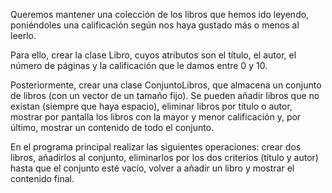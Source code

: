 Queremos mantener una colección de los libros que hemos ido leyendo, poniéndoles una calificación según nos haya gustado más o menos al leerlo.

Para ello, crear la clase Libro, cuyos atributos son el título, el autor, el número de páginas y la calificación que le damos entre 0 y 10.

Posteriormente, crear una clase ConjuntoLibros, que almacena un conjunto de libros (con un vector de un tamaño fijo). Se pueden añadir libros que no existan (siempre que haya espacio), eliminar libros por título o autor, mostrar por pantalla los libros con la mayor y menor calificación y, por último, mostrar un contenido de todo el conjunto.

En el programa principal realizar las siguientes operaciones: crear dos libros, añadirlos al conjunto, eliminarlos por los dos criterios (título y autor) hasta que el conjunto esté vacío, volver a añadir un libro y mostrar el contenido final.
